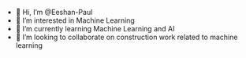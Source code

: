 - 👋 Hi, I’m @Eeshan-Paul
- 👀 I’m interested in Machine Learning
- 🌱 I’m currently learning Machine Learning and AI
- 💞️ I’m looking to collaborate on construction work related to machine learning

<!---
Eeshan-Paul/Eeshan-Paul is a ✨ special ✨ repository because its `README.md` (this file) appears on your GitHub profile.
You can click the Preview link to take a look at your changes.
--->
